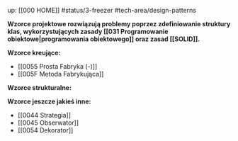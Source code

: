 up: [[000 HOME]]
#status/3-freezer
#tech-area/design-patterns

**Wzorce projektowe rozwiązują problemy poprzez zdefiniowanie struktury klas, wykorzystujących zasady [[031 Programowanie obiektowe|programowania obiektowego]] oraz zasad [[SOLID]].**

**Wzorce kreujące:**
- [[0055 Prosta Fabryka (-)]]
- [[005F Metoda Fabrykująca]]


**Wzorce strukturalne:**


**Wzorce jeszcze jakieś inne:**
- [[0044 Strategia]]
- [[0045 Obserwator]]
- [[0054 Dekorator]]

